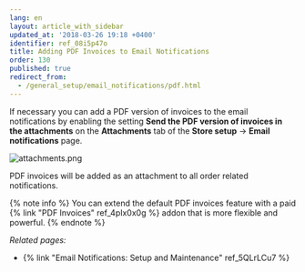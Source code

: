 ```yaml
---
lang: en
layout: article_with_sidebar
updated_at: '2018-03-26 19:18 +0400'
identifier: ref_08i5p47o
title: Adding PDF Invoices to Email Notifications
order: 130
published: true
redirect_from:
  - /general_setup/email_notifications/pdf.html
---
```

If necessary you can add a PDF version of invoices to the email notifications by enabling the setting **Send the PDF version of invoices in the attachments** on the **Attachments** tab of the **Store setup** -> **Email notifications** page. 

![attachments.png]({{site.baseurl}}/attachments/ref_08i5p47o/attachments.png)

PDF invoices will be added as an attachment to all order related notifications.

{% note info %}
You can extend the default PDF invoices feature with a paid {% link "PDF Invoices" ref_4pIx0x0g %} addon that is more flexible and powerful.
{% endnote %}


_Related pages:_

   * {% link "Email Notifications: Setup and Maintenance" ref_5QLrLCu7 %}
